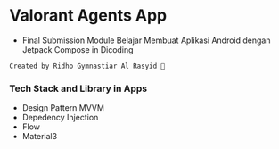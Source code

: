 # Valorant Agents App
- Final Submission Module Belajar Membuat Aplikasi Android dengan Jetpack Compose in Dicoding

`Created by Ridho Gymnastiar Al Rasyid 🚀`

### Tech Stack and Library in Apps

- Design Pattern MVVM
- Depedency Injection
- Flow
- Material3
